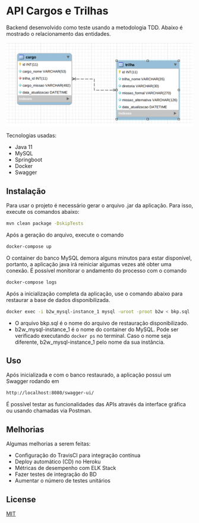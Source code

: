 # API Cargos e Trilhas

Backend desenvolvido como teste usando a metodologia TDD. Abaixo é mostrado o relacionamento das entidades.

![Relacionamento entre Cargos e Trilhas](diagrama.png)

Tecnologias usadas:
 * Java 11
 * MySQL
 * Springboot
 * Docker
 * Swagger


## Instalação

Para usar o projeto é necessário gerar o arquivo .jar da aplicação. Para isso, execute os comandos abaixo:

```bash
mvn clean package -DskipTests
```
Após a geração do arquivo, execute o comando
```bash
docker-compose up
```

O container do banco MySQL demora alguns minutos para estar disponível, portanto, a aplicação java irá reiniciar algumas vezes até obter uma conexão. É possível monitorar o andamento do processo com o comando
```bash
docker-compose logs
```

Após a inicialização completa da aplicação, use o comando abaixo para restaurar a base de dados disponibilizada.
```bash
docker exec -i b2w_mysql-instance_1 mysql -uroot -proot b2w < bkp.sql
```

* O arquivo bkp.sql é o nome do arquivo de restauração disponibilizado. 
* b2w_mysql-instance_1 é o nome do container do MySQL. Pode ser verificado executando ```docker ps``` no terminal. Caso o nome seja diferente, b2w_mysql-instance_1 pelo nome da sua instância.

## Uso

Após inicializada e com o banco restaurado, a aplicação possui um Swagger rodando em

```bash
http://localhost:8080/swagger-ui/
```
É possível testar as funcionalidades das APIs através da interface gráfica ou usando chamadas via Postman.

## Melhorias

Algumas melhorias a serem feitas:

* Configuração do TravisCI para integração contínua
* Deploy automático (CD) no Heroku
* Métricas de desempenho com ELK Stack
* Fazer testes de integração do BD
* Aumentar o número de testes unitários


## License
[MIT](https://choosealicense.com/licenses/mit/)